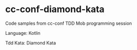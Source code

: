 # cc-conf-diamond-kata

Code samples from cc-conf TDD Mob programming session 

Language: Kotlin

Tdd Kata: Diamond Kata
